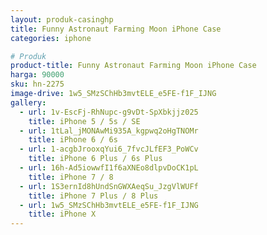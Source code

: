 ```yaml
---
layout: produk-casinghp
title: Funny Astronaut Farming Moon iPhone Case
categories: iphone

# Produk
product-title: Funny Astronaut Farming Moon iPhone Case
harga: 90000
sku: hn-2275
image-drive: 1w5_SMzSChHb3mvtELE_e5FE-f1F_IJNG
gallery:
  - url: 1v-EscFj-RhNupc-g9vDt-SpXbkjjz025
    title: iPhone 5 / 5s / SE
  - url: 1tLal_jMONAwMi935A_kgpwq2oHgTNOMr
    title: iPhone 6 / 6s
  - url: 1-acgbJrooxqYui6_7fvcJLfEF3_PoWCv
    title: iPhone 6 Plus / 6s Plus
  - url: 16h-Ad5iowwfI1f6aXNEo8dlpvDoCK1pL
    title: iPhone 7 / 8
  - url: 1S3ernId8hUndSnGWXAeqSu_JzgVlWUFf
    title: iPhone 7 Plus / 8 Plus
  - url: 1w5_SMzSChHb3mvtELE_e5FE-f1F_IJNG
    title: iPhone X
---
```

